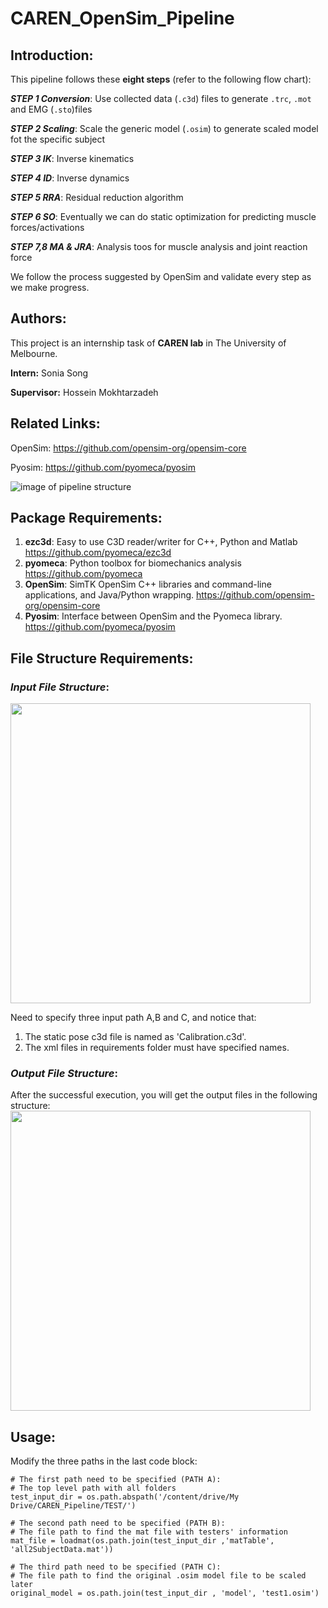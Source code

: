 # CAREN_OpenSim_Pipeline
## **Introduction:**

This pipeline follows these **eight steps** (refer to the following flow chart):

***STEP 1 Conversion***: Use collected data (`.c3d`) files to generate `.trc`, `.mot` and EMG (`.sto`)files

***STEP 2 Scaling***: Scale the generic model (`.osim`) to generate scaled model fot the specific subject

***STEP 3 IK***: Inverse kinematics

***STEP 4 ID***: Inverse dynamics 

***STEP 5 RRA***: Residual reduction algorithm

***STEP 6 SO***: Eventually we can do static optimization for predicting muscle forces/activations

***STEP 7,8 MA & JRA***: Analysis toos for muscle analysis and joint reaction force

We follow the process suggested by OpenSim and validate every step as we make progress.



## **Authors:**

This project is an internship task of **CAREN lab** in The University of Melbourne.

**Intern:** Sonia Song 

**Supervisor:** Hossein Mokhtarzadeh

## **Related Links:**

OpenSim:  https://github.com/opensim-org/opensim-core

Pyosim: https://github.com/pyomeca/pyosim

![image of pipeline structure](https://github.com/SoniaSong826/CAREN_OpenSim_Pipeline/blob/master/images/image%20of%20pipeline%20structure.png)

## Package Requirements:

1. **ezc3d**: Easy to use C3D reader/writer for C++, Python and Matlab https://github.com/pyomeca/ezc3d
2. **pyomeca**: Python toolbox for biomechanics analysis   https://github.com/pyomeca
3. **OpenSim**: SimTK OpenSim C++ libraries and command-line applications, and Java/Python wrapping. https://github.com/opensim-org/opensim-core
4. **Pyosim**: Interface between OpenSim and the Pyomeca library. https://github.com/pyomeca/pyosim

## File Structure Requirements:
### *Input File Structure*:
<img src="https://raw.githubusercontent.com/SoniaSong826/CAREN_OpenSim_Pipeline/master/images/input_structure.png" width="480">

Need to specify three input path A,B and C, and notice that:

1. The static pose c3d file is named as 'Calibration.c3d'.
2. The xml files in requirements folder must have specified names.

### *Output File Structure*:
After the successful execution, you will get the output files in the following structure:
<img src="https://raw.githubusercontent.com/SoniaSong826/CAREN_OpenSim_Pipeline/master/images/output_structure.png" width="480">

## Usage:
Modify the three paths in the last code block:
```
# The first path need to be specified (PATH A):
# The top level path with all folders
test_input_dir = os.path.abspath('/content/drive/My Drive/CAREN_Pipeline/TEST/')

# The second path need to be specified (PATH B):
# The file path to find the mat file with testers' information
mat_file = loadmat(os.path.join(test_input_dir ,'matTable', 'all2SubjectData.mat'))

# The third path need to be specified (PATH C):
# The file path to find the original .osim model file to be scaled later
original_model = os.path.join(test_input_dir , 'model', 'test1.osim')
```
